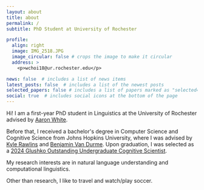 ```yaml
---
layout: about
title: about
permalink: /
subtitle: PhD Student at University of Rochester

profile:
  align: right
  image: IMG_2518.JPG
  image_circular: false # crops the image to make it circular
  address: >
    <p>wchoi18@ur.rochester.edu</p>

news: false  # includes a list of news items
latest_posts: false  # includes a list of the newest posts
selected_papers: false # includes a list of papers marked as "selected={true}"
social: true  # includes social icons at the bottom of the page
---
```


Hi! I am a first-year PhD student in Linguistics at the University of Rochester advised by [Aaron White]("https://aaronstevenwhite.io/").

Before that, I received a bachelor's degree in Computer Science and Cognitive Science from Johns Hopkins University, where I was advised by [Kyle Rawlins](https://rawlins.io/) and [Benjamin Van Durme](https://www.cs.jhu.edu/~vandurme/). Upon graduation, I was selected as a [2024 Glushko Outstanding Undergraduate Cognitive Scientist](https://cogsci.jhu.edu/2024/05/14/2024-glushko-prize-winner-announced/).

My research interests are in natural language understanding and computational linguistics.

Other than research, I like to travel and watch/play soccer.
